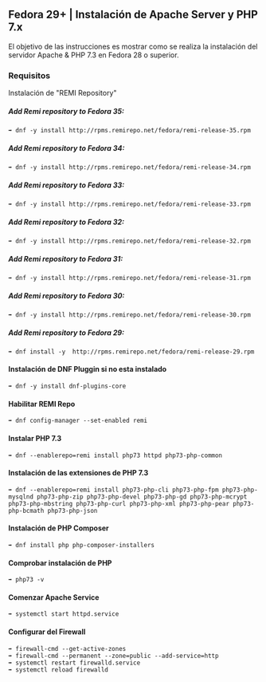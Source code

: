 ## Fedora 29+ | Instalación de Apache Server y PHP 7.x

El objetivo de las instrucciones es mostrar como se realiza la instalación del servidor Apache & PHP 7.3 en Fedora 28 o superior.

### Requisitos
Instalación de "REMI Repository"

##### Add Remi repository to Fedora 35:
```
➡ dnf -y install http://rpms.remirepo.net/fedora/remi-release-35.rpm
```

##### Add Remi repository to Fedora 34:
```
➡ dnf -y install http://rpms.remirepo.net/fedora/remi-release-34.rpm
```

##### Add Remi repository to Fedora 33:
```
➡ dnf -y install http://rpms.remirepo.net/fedora/remi-release-33.rpm
```

##### Add Remi repository to Fedora 32:
```
➡ dnf -y install http://rpms.remirepo.net/fedora/remi-release-32.rpm
```

##### Add Remi repository to Fedora 31:
```
➡ dnf -y install http://rpms.remirepo.net/fedora/remi-release-31.rpm
```

##### Add Remi repository to Fedora 30:
```
➡ dnf -y install http://rpms.remirepo.net/fedora/remi-release-30.rpm
```

##### Add Remi repository to Fedora 29:
```
➡ dnf install -y  http://rpms.remirepo.net/fedora/remi-release-29.rpm
```

#### Instalación de DNF Pluggin si no esta instalado
```
➡ dnf -y install dnf-plugins-core
```

#### Habilitar REMI Repo 
```
➡ dnf config-manager --set-enabled remi
```

#### Instalar PHP 7.3 
```
➡ dnf --enablerepo=remi install php73 httpd php73-php-common
```

#### Instalación de las extensiones de PHP 7.3 
```
➡ dnf --enablerepo=remi install php73-php-cli php73-php-fpm php73-php-mysqlnd php73-php-zip php73-php-devel php73-php-gd php73-php-mcrypt php73-php-mbstring php73-php-curl php73-php-xml php73-php-pear php73-php-bcmath php73-php-json
```

#### Instalación de PHP Composer
```
➡ dnf install php php-composer-installers
```

#### Comprobar instalación de PHP
```
➡ php73 -v
```

#### Comenzar Apache Service 
```
➡ systemctl start httpd.service
```

#### Configurar del Firewall
```
➡ firewall-cmd --get-active-zones
➡ firewall-cmd --permanent --zone=public --add-service=http
➡ systemctl restart firewalld.service
➡ systemctl reload firewalld
```
